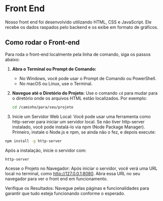 # Front End

Nosso front end foi desenvolvido utilizando HTML, CSS e JavaScript. Ele recebe os dados raspados pelo backend e os exibe em formato de gráficos.

## Como rodar o Front-end

Para roda o front-end localmente pela linha de comando, siga os passos abaixo:

1. **Abra o Terminal ou Prompt de Comando:**
   - No Windows, você pode usar o Prompt de Comando ou PowerShell.
   - No macOS ou Linux, use o Terminal.

2. **Navegue até o Diretório do Projeto:**
   Use o comando `cd` para mudar para o diretório onde os arquivos HTML estão localizados. Por exemplo:
   ```bash
   cd /caminho/para/seu/projeto
   
3. Inicie um Servidor Web Local:
Você pode usar uma ferramenta como http-server para iniciar um servidor local. Se não tiver http-server instalado, você pode instalá-lo via npm (Node Package Manager). Primeiro, instale o Node.js e npm, se ainda não o fez, e depois execute:
  ```bash
  npm install -g http-server
   ```
  Após a instalação, inicie o servidor com:
  ```
  http-server
  ```
Acesse o Projeto no Navegador:
Após iniciar o servidor, você verá uma URL local no terminal, como http://127.0.0.1:8080. Abra essa URL no seu navegador para ver o front end em funcionamento.

Verifique os Resultados:
Navegue pelas páginas e funcionalidades para garantir que tudo esteja funcionando conforme o esperado.

